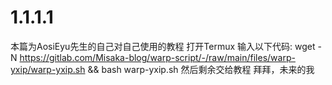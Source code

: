 # 1.1.1.1
本篇为AosiEyu先生的自己对自己使用的教程
打开Termux
输入以下代码: 
wget -N https://gitlab.com/Misaka-blog/warp-script/-/raw/main/files/warp-yxip/warp-yxip.sh && bash warp-yxip.sh
然后剩余交给教程
拜拜，未来的我
